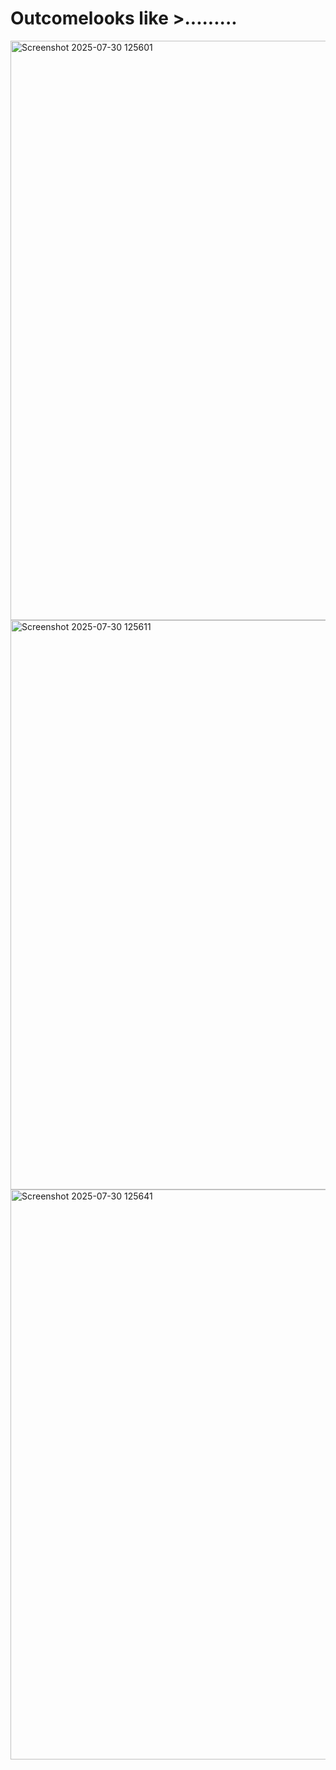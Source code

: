 # Outcomelooks like >.........


<img width="1878" height="927" alt="Screenshot 2025-07-30 125601" src="https://github.com/user-attachments/assets/8d09582f-f649-4997-bfd4-a0cafd5be1d4" />
<img width="1867" height="911" alt="Screenshot 2025-07-30 125611" src="https://github.com/user-attachments/assets/673e8129-c444-4b98-baf7-640cbe5422b5" />
<img width="1879" height="912" alt="Screenshot 2025-07-30 125641" src="https://github.com/user-attachments/assets/2ccbd3aa-873f-4ba5-865c-3b670633ca66" />
